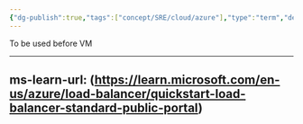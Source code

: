 ```yaml
---
{"dg-publish":true,"tags":["concept/SRE/cloud/azure"],"type":"term","definition":"Defines the SKU on which the apps will be running, each plan belongs to one region","permalink":"/concepts/azure-load-balancer/","dgPassFrontmatter":true}
---
```



To be used before VM 

---
ms-learn-url: (https://learn.microsoft.com/en-us/azure/load-balancer/quickstart-load-balancer-standard-public-portal)
---

